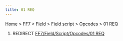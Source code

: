```yaml
---
title: 01 REQ
---
```


[Home](/Main%20Page.md) > [FF7](/FF7.md) > [Field](/FF7/Field.md) > [Field script](/FF7/Field/Field%20script.md) > [Opcodes](/FF7/Field/Field%20script/Opcodes.md) > 01 REQ

1.  REDIRECT [FF7/Field/Script/Opcodes/01 REQ][]

  [FF7/Field/Script/Opcodes/01 REQ]: /FF7/Field/Script/Opcodes/01%20REQ.md
    "wikilink"
